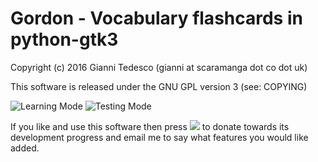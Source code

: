 # Gordon - Vocabulary flashcards in python-gtk3

Copyright (c) 2016 Gianni Tedesco (gianni at scaramanga dot co dot uk)

This software is released under the GNU GPL version 3 (see: COPYING)

![Learning Mode](http://www.scaramanga.co.uk/gordon/learn-kr.png)
![Testing Mode](http://www.scaramanga.co.uk/gordon/test-kr.png)


If you like and use this software then press [<img src="http://www.paypalobjects.com/en_US/i/btn/btn_donate_SM.gif">](https://www.paypal.com/cgi-bin/webscr?cmd=_donations&business=gianni%40scaramanga%2eco%2euk&lc=GB&item_name=Gianni%20Tedesco&item_number=scaramanga&currency_code=GBP&bn=PP%2dDonationsBF%3abtn_donateCC_LG%2egif%3aNonHosted) to donate towards its development progress and email me to say what features you would like added.

